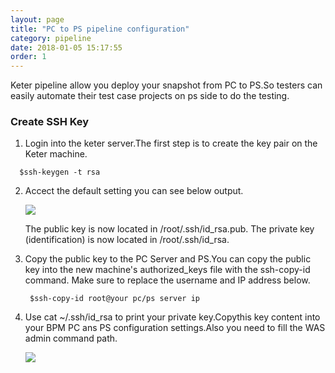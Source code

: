 ```yaml
---
layout: page
title: "PC to PS pipeline configuration"
category: pipeline
date: 2018-01-05 15:17:55
order: 1
---
```


Keter pipeline allow you deploy your snapshot from PC to PS.So testers can easily automate their test case projects on ps side to do the testing.

### Create SSH Key

1. Login into the keter server.The first step is to create the key pair on the Keter machine. 

  ```  
    $ssh-keygen -t rsa

  ```  
  
2. Accect the default setting you can see below output.

   ![][pipeline_sshkey]
 
   The public key is now located in /root/.ssh/id_rsa.pub. The private key (identification) is now located in  /root/.ssh/id_rsa.


3. Copy the public key to the PC Server and PS.You can copy the public key into the new machine's authorized_keys file with the ssh-copy-id command. Make sure to replace the  username and IP address below.

   ```  
    $ssh-copy-id root@your pc/ps server ip    

   ```  

4. Use cat ~/.ssh/id_rsa to print your private key.Copythis key content into your BPM PC ans PS configuration settings.Also you need to fill the  WAS admin command path.
 
     ![][pipeline_bpmconfiguration]





[pipeline_sshkey]: ../images/pipeline/pipeline_sshkey.png
[pipeline_bpmconfiguration]: ../images/pipeline/pipeline_bpmconfiguration.png
